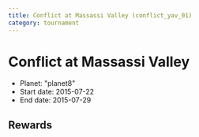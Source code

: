 ```yaml
---
title: Conflict at Massassi Valley (conflict_yav_01)
category: tournament
---
```

# Conflict at Massassi Valley

  * Planet: "planet8"
  * Start date: 2015-07-22
  * End date: 2015-07-29

## Rewards

